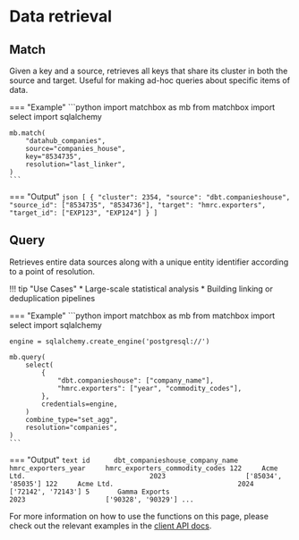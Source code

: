 # Data retrieval

## Match

Given a key and a source, retrieves all keys that share its cluster in both the source and target. Useful for making ad-hoc queries about specific items of data.

=== "Example"
    ```python
    import matchbox as mb
    from matchbox import select
    import sqlalchemy

    mb.match(
        "datahub_companies",
        source="companies_house",
        key="8534735",
        resolution="last_linker",
    )
    ```

=== "Output"
    ```json
    [
        {
            "cluster": 2354,
            "source": "dbt.companieshouse",
            "source_id": ["8534735", "8534736"],
            "target": "hmrc.exporters",
            "target_id": ["EXP123", "EXP124"]
        }
    ]
    ```

## Query

Retrieves entire data sources along with a unique entity identifier according to a point of resolution.

!!! tip "Use Cases"
    * Large-scale statistical analysis
    * Building linking or deduplication pipelines

=== "Example"
    ```python
    import matchbox as mb
    from matchbox import select
    import sqlalchemy

    engine = sqlalchemy.create_engine('postgresql://')

    mb.query(
        select(
            {
                "dbt.companieshouse": ["company_name"],
                "hmrc.exporters": ["year", "commodity_codes"],
            },
            credentials=engine,
        )
        combine_type="set_agg",
        resolution="companies",
    )
    ```

=== "Output"
    ```text
    id      dbt_companieshouse_company_name         hmrc_exporters_year     hmrc_exporters_commodity_codes
    122     Acme Ltd.                               2023                    ['85034', '85035']
    122     Acme Ltd.                               2024                    ['72142', '72143']
    5       Gamma Exports                           2023                    ['90328', '90329']
    ...
    ```

For more information on how to use the functions on this page, please check out the relevant examples in the [client API docs](../api/client/index.md).